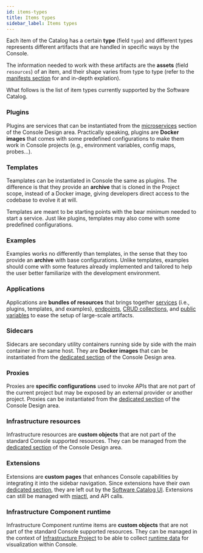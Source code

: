 ```yaml
---
id: items-types
title: Items types
sidebar_label: Items types
---
```


Each item of the Catalog has a certain **type** (field `type`) and different types represents different artifacts that are handled in specific ways by the Console.

The information needed to work with these artifacts are the **assets** (field `resources`) of an item, and their shape varies from type to type (refer to the [manifests section][items-manifest] for and in-depth explation).

What follows is the list of item types currently supported by the Software Catalog.

### Plugins

Plugins are services that can be instantiated from the [microservices](/development_suite/api-console/api-design/services.md) section of the Console Design area.
Practically speaking, plugins are **Docker images** that comes with some predefined configurations to make them work in Console projects (e.g., environment variables, config maps, probes...).

### Templates

Teamplates can be instantiated in Console the same as plugins. The difference is that they provide an **archive** that is cloned in the Project scope, instead of a Docker image, giving developers direct access to the codebase to evolve it at will.

Templates are meant to be starting points with the bear minimum needed to start a service. Just like plugins, templates may also come with some predefined configurations.

### Examples

Examples works no differently than templates, in the sense that they too provide an **archive** with base configurations. Unlike templates, examples should come with some features already implemented and tailored to help the user better familiarize with the development environment.

### Applications

Applications are **bundles of resources** that brings together [services](/development_suite/api-console/api-design/services.md) (i.e., plugins, templates, and examples), [endpoints](/development_suite/api-console/api-design/endpoints.md), [CRUD collections](/development_suite/api-console/api-design/crud_advanced.md), and [public variables](/development_suite/api-console/api-design/public_variables.md) to ease the setup of large-scale artifacts.

### Sidecars

Sidecars are secondary utility containers running side by side with the main container in the same host. They are **Docker images** that can be instantiated from the [dedicated section](/console/design-your-projects/sidecars.md) of the Console Design area.

### Proxies

Proxies are **specific configurations** used to invoke APIs that are not part of the current project but may be exposed by an external provider or another project. Proxies can be instantiated from the [dedicated section](/development_suite/api-console/api-design/proxy.md) of the Console Design area.

### Infrastructure resources

Infrastructure resources are **custom objects** that are not part of the standard Console supported resources. They can be managed from the [dedicated section](/console/design-your-projects/custom-resources/custom-resources.md) of the Console Design area.

### Extensions

Extensions are **custom pages** that enhances Console capabilities by integrating it into the sidebar navigation. Since extensions have their own [dedicated section](/console/company-configuration/extensions.md), they are left out by the [Software Catalog UI][ui]. Extensions can still be managed with [miactl][miactl], and API calls.

[miactl]: ../items-management/miactl.md
[ui]: ../items-management/ui.md
[items-manifest]: ../items-manifest//overview.md

### Infrastructure Component runtime

Infrastructure Component runtime items are **custom objects** that are not part of the standard Console supported resources. They can be managed in the context of [Infrastructure Project](/console/project-configuration/infrastructure-project.md) to be able to collect [runtime data](/console/project-configuration/infrastructure-project.md#runtime-visibility) for visualization within Console.